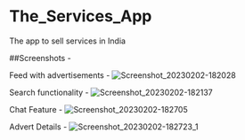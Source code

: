 # The_Services_App
The app to sell services in India  

##Screenshots - 

Feed with advertisements - 
![Screenshot_20230202-182028](https://user-images.githubusercontent.com/18619872/216334316-e9c43c08-e551-4a0d-88a0-11b07064ac4b.png)

Search functionality - 
![Screenshot_20230202-182137](https://user-images.githubusercontent.com/18619872/216334393-5579d17b-0dc0-4c79-bf0b-bce3b4412e9b.png)

Chat Feature - 
![Screenshot_20230202-182705](https://user-images.githubusercontent.com/18619872/216334446-63e6620c-b3b6-43f2-97b4-fd95c772cb60.png)

Advert Details - 
![Screenshot_20230202-182723_1](https://user-images.githubusercontent.com/18619872/216334514-efc77097-a519-4103-b7cc-4dafa8d4b2ac.png)
